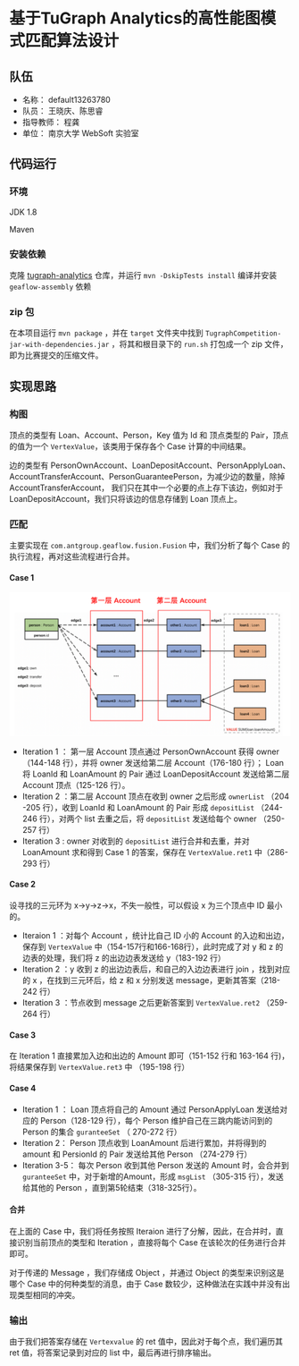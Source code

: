 # 基于TuGraph Analytics的高性能图模式匹配算法设计

## 队伍

+ 名称： default13263780
+ 队员： 王晓庆、陈思睿
+ 指导教师： 程龚
+ 单位： 南京大学 WebSoft 实验室

## 代码运行

### 环境
JDK 1.8

Maven

### 安装依赖

克隆 [tugraph-analytics](https://github.com/TuGraph-family/tugraph-analytics/tree/master) 仓库，并运行 `mvn -DskipTests install` 编译并安装 `geaflow-assembly` 依赖

### zip 包

在本项目运行 `mvn package` ，并在 `target` 文件夹中找到 `TugraphCompetition-jar-with-dependencies.jar` ，将其和根目录下的 `run.sh` 打包成一个 zip 文件，即为比赛提交的压缩文件。

## 实现思路

### 构图

顶点的类型有 Loan、Account、Person，Key 值为 Id 和 顶点类型的 Pair，顶点的值为一个 `VertexValue`，该类用于保存各个 Case 计算的中间结果。

边的类型有 PersonOwnAccount、LoanDepositAccount、PersonApplyLoan、AccountTransferAccount、PersonGuaranteePerson，为减少边的数量，除掉 AccountTransferAccount， 我们只在其中一个必要的点上存下该边，例如对于 LoanDepositAccount，我们只将该边的信息存储到 Loan 顶点上。

### 匹配

主要实现在 `com.antgroup.geaflow.fusion.Fusion` 中，我们分析了每个 Case 的执行流程，再对这些流程进行合并。

#### Case 1

![](img/Case1.png)

+ Iteration 1 ： 第一层 Account 顶点通过 PersonOwnAccount 获得 owner（144-148 行），并将 owner 发送给第二层 Account（176-180 行）； Loan 将 LoanId 和 LoanAmount 的 Pair 通过 LoanDepositAccount 发送给第二层 Account 顶点（125-126 行）。
+ Iteration 2 ：第二层 Account 顶点在收到 owner 之后形成 `ownerList` （204 -205 行），收到 LoanId 和 LoanAmount 的 Pair 形成 `depositList` （244-246 行），对两个 list 去重之后，将 `depositList` 发送给每个 owner （250-257 行）
+ Iteration 3 :  owner 对收到的 `depositList` 进行合并和去重，并对 LoanAmount 求和得到 Case 1 的答案，保存在 `VertexValue.ret1` 中（286-293 行）

#### Case 2

设寻找的三元环为 x->y->z->x，不失一般性，可以假设 x 为三个顶点中 ID 最小的。

+ Iteraion 1 ：对每个 Account ，统计比自己 ID 小的 Account 的入边和出边，保存到 `VertexValue`  中（154-157行和166-168行），此时完成了对 y 和 z 的边表的处理，我们将 z 的出边边表发送给 y（183-192 行）
+ Iteration 2 ：y 收到 z 的出边边表后，和自己的入边边表进行 join ，找到对应的 x ，在找到三元环后，给 z 和 x 分别发送 message，更新其答案（218-242 行）
+ Iteration 3 ：节点收到 message 之后更新答案到 `VertexValue.ret2` （259-264 行）

#### Case 3

在 Iteration 1 直接累加入边和出边的 Amount 即可（151-152 行和 163-164 行)，将结果保存到 `VertexValue.ret3` 中 （195-198 行）

#### Case 4

+ Iteration 1 ： Loan 顶点将自己的 Amount 通过 PersonApplyLoan 发送给对应的 Person（128-129 行），每个 Person 维护自己在三跳内能访问到的 Person 的集合 `guranteeSet` （ 270-272 行）
+ Iteration 2： Person 顶点收到 LoanAmount 后进行累加，并将得到的 amount 和 PersionId 的 Pair 发送给其他 Person （274-279 行）
+ Iteration 3-5： 每次 Person 收到其他 Person 发送的 Amount 时，会合并到 `guranteeSet` 中，对于新增的Amount，形成 `msgList` （305-315 行），发送给其他的 Person ，直到第5轮结束（318-325行）。

#### 合并

在上面的 Case 中，我们将任务按照 Iteraion 进行了分解，因此，在合并时，直接识别当前顶点的类型和 Iteration ，直接将每个 Case 在该轮次的任务进行合并即可。

对于传递的 Message ，我们存储成 Object ，并通过 Object 的类型来识别这是哪个 Case 中的何种类型的消息，由于 Case 数较少，这种做法在实践中并没有出现类型相同的冲突。



### 输出

由于我们把答案存储在 `Vertexvalue` 的 ret 值中，因此对于每个点，我们遍历其 ret 值，将答案记录到对应的 list 中，最后再进行排序输出。